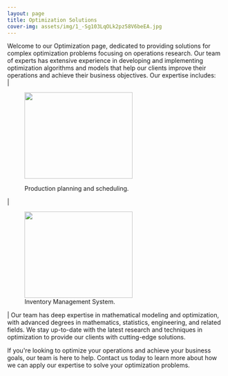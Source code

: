 ```yaml
---
layout: page
title: Optimization Solutions
cover-img: assets/img/1_-Sg103LqOLk2pz58V6beEA.jpg
---
```

Welcome to our Optimization page, dedicated to providing solutions for complex optimization problems focusing on operations research. Our team of experts has extensive experience in developing and implementing optimization algorithms and models that help our clients improve their operations and achieve their business objectives.
Our expertise includes: \
| <figure>
  <img src="https://github.com/DixitConsultingGroup/dixitconsultinggroup.github.io/blob/master/assets/img/Production_Scheduling_Challenges.png" width="250" height="200" />
  <figcaption> Production planning and scheduling. </figcaption>
</figure>
|
<figure>
  <img src="https://github.com/DixitConsultingGroup/dixitconsultinggroup.github.io/blob/master/assets/img/Inventory-Management-System3-1.jpg" width="250" height="200" />
  <figcaption> Inventory Management System.</figcaption>
</figure>
|
Our team has deep expertise in mathematical modeling and optimization, with advanced degrees in mathematics, statistics, engineering, and related fields. We stay up-to-date with the latest research and techniques in optimization to provide our clients with cutting-edge solutions.

If you're looking to optimize your operations and achieve your business goals, our team is here to help. Contact us today to learn more about how we can apply our expertise to solve your optimization problems.
